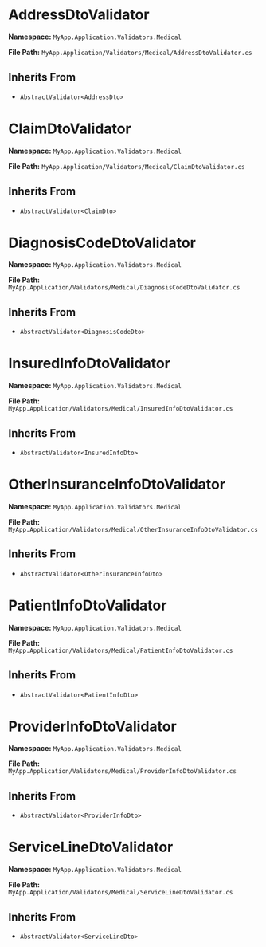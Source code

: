 # AddressDtoValidator

**Namespace:** `MyApp.Application.Validators.Medical`

**File Path:** `MyApp.Application/Validators/Medical/AddressDtoValidator.cs`

## Inherits From

- `AbstractValidator<AddressDto>`

# ClaimDtoValidator

**Namespace:** `MyApp.Application.Validators.Medical`

**File Path:** `MyApp.Application/Validators/Medical/ClaimDtoValidator.cs`

## Inherits From

- `AbstractValidator<ClaimDto>`

# DiagnosisCodeDtoValidator

**Namespace:** `MyApp.Application.Validators.Medical`

**File Path:** `MyApp.Application/Validators/Medical/DiagnosisCodeDtoValidator.cs`

## Inherits From

- `AbstractValidator<DiagnosisCodeDto>`

# InsuredInfoDtoValidator

**Namespace:** `MyApp.Application.Validators.Medical`

**File Path:** `MyApp.Application/Validators/Medical/InsuredInfoDtoValidator.cs`

## Inherits From

- `AbstractValidator<InsuredInfoDto>`

# OtherInsuranceInfoDtoValidator

**Namespace:** `MyApp.Application.Validators.Medical`

**File Path:** `MyApp.Application/Validators/Medical/OtherInsuranceInfoDtoValidator.cs`

## Inherits From

- `AbstractValidator<OtherInsuranceInfoDto>`

# PatientInfoDtoValidator

**Namespace:** `MyApp.Application.Validators.Medical`

**File Path:** `MyApp.Application/Validators/Medical/PatientInfoDtoValidator.cs`

## Inherits From

- `AbstractValidator<PatientInfoDto>`

# ProviderInfoDtoValidator

**Namespace:** `MyApp.Application.Validators.Medical`

**File Path:** `MyApp.Application/Validators/Medical/ProviderInfoDtoValidator.cs`

## Inherits From

- `AbstractValidator<ProviderInfoDto>`

# ServiceLineDtoValidator

**Namespace:** `MyApp.Application.Validators.Medical`

**File Path:** `MyApp.Application/Validators/Medical/ServiceLineDtoValidator.cs`

## Inherits From

- `AbstractValidator<ServiceLineDto>`

